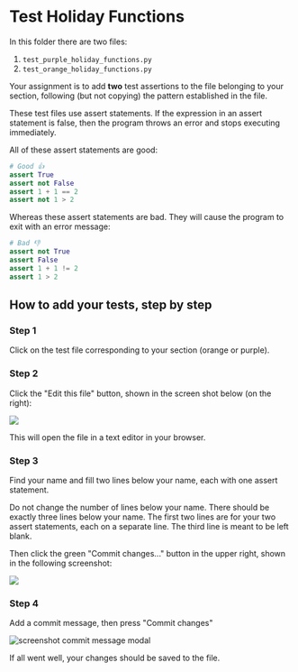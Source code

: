 # Test Holiday Functions

In this folder there are two files:

1. `test_purple_holiday_functions.py`
2. `test_orange_holiday_functions.py`

Your assignment is to add **two** test assertions to the file belonging to your
section, following (but not copying) the pattern established in the file.

These test files use assert statements. If the expression in an assert statement
is false, then the program throws an error and stops executing immediately. 

All of these assert statements are good:

```py
# Good 👍
assert True
assert not False
assert 1 + 1 == 2
assert not 1 > 2
```

Whereas these assert statements are bad. They will cause the program to exit
with an error message:

```py
# Bad 👎
assert not True
assert False
assert 1 + 1 != 2
assert 1 > 2
```

## How to add your tests, step by step

### Step 1

Click on the test file corresponding to your section (orange or purple).

### Step 2

Click the "Edit this file" button, shown in the screen shot below (on the right):

![](https://github.com/gabalafou/zebracorn/assets/317883/4fecb852-a390-43fd-ada9-30c9b14ffc08)

This will open the file in a text editor in your browser.

### Step 3

Find your name and fill two lines below your name, each with one assert statement. 

Do not change the number of lines below your name. There should be exactly three 
lines below your name. The first two lines are for your two assert statements, 
each on a separate line. The third line is meant to be left blank.

Then click the green "Commit changes..." button in the upper right, shown in the 
following screenshot:

![](https://github.com/gabalafou/zebracorn/assets/317883/ea0bb76b-9e35-4522-bb34-f51813fcab83)

### Step 4

Add a commit message, then press "Commit changes"

![screenshot commit message modal](https://github.com/gabalafou/zebracorn/assets/317883/706b3e52-671c-4d7b-8662-8a8fce455b0e)

If all went well, your changes should be saved to the file.
